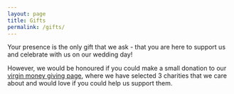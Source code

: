 ```yaml
---
layout: page
title: Gifts
permalink: /gifts/
---
```


Your presence is the only gift that we ask - that you are here to support us and celebrate with us on our wedding day!

However, we would be honoured if you could make a small donation to our <a href="http://uk.virginmoneygiving.com/fundraiser-web/fundraiser/showFundraiserProfilePage.action?userUrl=chloe-and-lewis">virgin money giving page</a>, where we have selected 3 charities that we care about and would love if you could help us support them.
